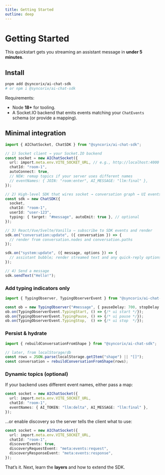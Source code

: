 ```yaml
---
title: Getting Started
outline: deep
---
```


# Getting Started

This quickstart gets you streaming an assistant message in **under 5 minutes**.

## Install

```bash
pnpm add @syncorix/ai-chat-sdk
# or npm i @syncorix/ai-chat-sdk
```

Requirements:
- Node **18+** for tooling.
- A Socket.IO backend that emits events matching your `ChatEvents` schema (or provide a mapping).

## Minimal integration

```ts
import { AIChatSocket, ChatSDK } from "@syncorix/ai-chat-sdk";

// 1) Socket client → your Socket.IO backend
const socket = new AIChatSocket({
  url: import.meta.env.VITE_SOCKET_URL, // e.g., http://localhost:4000
  chatId: "room-1",
  autoConnect: true,
  // NEW: remap topics if your server uses different names
  // eventNames: { JOIN: "room:enter", AI_MESSAGE: "llm:final" },
});

// 2) High-level SDK that wires socket → conversation graph → UI events
const sdk = new ChatSDK({
  socket,
  chatId: "room-1",
  userId: "user-123",
  typing: { target: "#message", autoEmit: true }, // optional
});

// 3) React/Vue/Svelte/Vanilla — subscribe to SDK events and render
sdk.on("conversation:update", ({ conversation }) => {
  // render from conversation.nodes and conversation.paths
});

sdk.on("system:update", ({ message, options }) => {
  // assistant bubble; render streamed text and any quick-reply options[]
});

// 4) Send a message
sdk.sendText("Hello!");
```

### Add typing indicators only

```ts
import { TypingObserver, TypingObserverEvent } from "@syncorix/ai-chat-sdk/typing-observer";

const ob = new TypingObserver("#message", { pauseDelay: 700, stopDelay: 1500 });
ob.on(TypingObserverEvent.TypingStart, () => {/* ui start */});
ob.on(TypingObserverEvent.TypingPause, () => {/* ui pause */});
ob.on(TypingObserverEvent.TypingStop,  () => {/* ui stop  */});
```

### Persist & hydrate

```ts
import { rebuildConversationFromShape } from "@syncorix/ai-chat-sdk";

// later, from localStorage/db
const rows = JSON.parse(localStorage.getItem("shape") || "[]");
const conversation = rebuildConversationFromShape(rows);
```

### Dynamic topics (optional)

If your backend uses different event names, either pass a map:

```ts
const socket = new AIChatSocket({
  url: import.meta.env.VITE_SOCKET_URL,
  chatId: "room-1",
  eventNames: { AI_TOKEN: "llm:delta", AI_MESSAGE: "llm:final" },
});
```

…or enable discovery so the server tells the client what to use:

```ts
const socket = new AIChatSocket({
  url: import.meta.env.VITE_SOCKET_URL,
  chatId: "room-1",
  discoverEvents: true,
  discoveryRequestEvent: "meta:events:request",
  discoveryResponseEvent: "meta:events:response",
});
```

That’s it. Next, learn the **layers** and how to extend the SDK.
